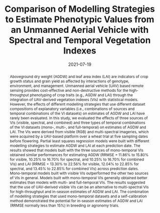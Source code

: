 ---
authors:
 - Pengcheng Hu
 - Scott Chapman
 - Huidong Jin
 - Yan Guo
 - bangyou-zheng
 
doi: 10.3390/rs13142827
date: "2021-07-19"
image_preview: ""
math: false
publication_types: ["2"]
publication: "Remote Sensing "
publication_short: ""
selected: false
title: "Comparison of Modelling Strategies to Estimate Phenotypic Values from an Unmanned Aerial Vehicle with Spectral and Temporal Vegetation Indexes"
tags: 
 - HTP
 - wheat
 - UAV
image:
  caption: 'Ortho-mosaics, reconstructed from visible and multi-spectral images captured by UAV'
  focal_point: ""
  preview_only: false

url_pdf: https://academic.oup.com/jxb/advance-article/doi/10.1093/jxb/erab326/6318826

abstract: "Aboveground dry weight (AGDW) and leaf area index (LAI) are indicators of crop growth status and grain yield as affected by interactions of genotype, environment, and management. Unmanned aerial vehicle (UAV) based remote sensing provides cost-effective and non-destructive methods for the high-throughput phenotyping of crop traits (e.g., AGDW and LAI) through the integration of UAV-derived vegetation indexes (VIs) with statistical models. However, the effects of different modelling strategies that use different dataset compositions of explanatory variables (i.e., combinations of sources and temporal combinations of the VI datasets) on estimates of AGDW and LAI have rarely been evaluated. In this study, we evaluated the effects of three sources of VIs (visible, spectral, and combined) and three types of temporal combinations of the VI datasets (mono-, multi-, and full-temporal) on estimates of AGDW and LAI. The VIs were derived from visible (RGB) and multi-spectral imageries, which were acquired by a UAV-based platform over a wheat trial at five sampling dates before flowering. Partial least squares regression models were built with different modelling strategies to estimate AGDW and LAI at each prediction date. The results showed that models built with the three sources of mono-temporal VIs obtained similar performances for estimating AGDW (RRMSE = 11.86% to 15.80% for visible, 10.25% to 16.70% for spectral, and 10.25% to 16.70% for combined VIs) and LAI (RRMSE = 13.30% to 22.56% for visible, 12.04% to 22.85% for spectral, and 13.45% to 22.85% for combined VIs) across prediction dates. Mono-temporal models built with visible VIs outperformed the other two sources of VIs in general. Models built with mono-temporal VIs generally obtained better estimates than models with multi- and full-temporal VIs. The results suggested that the use of UAV-derived visible VIs can be an alternative to multi-spectral VIs for high-throughput and in-season estimates of AGDW and LAI. The combination of modelling strategies that used mono-temporal datasets and a self-calibration method demonstrated the potential for in-season estimates of AGDW and LAI (RRMSE normally less than 15%) in breeding or agronomy trials."

---